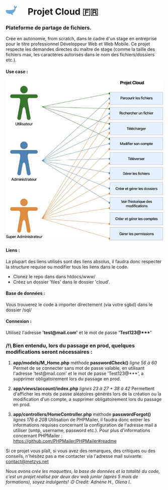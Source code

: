 # <img src="https://raw.githubusercontent.com/MetzyS/cloud/ca9e05b604602ff97e60727ffa9814b6d6739397/public/assets/presentation/LogoAd.svg" width="35px">&emsp; Projet Cloud :fr: 

### Plateforme de partage de fichiers. 
Crée en autonomie, from scratch, dans le cadre d'un stage en entreprise pour le titre professionnel Développeur Web et Web Mobile.
Ce projet respecte les demandes directes du maître de stage (comme la taille des fichiers max, les caractères autorisés dans le nom des fichiers/dossiers etc.).

#### Use case :
<img src="https://raw.githubusercontent.com/MetzyS/cloud/master/public/assets/presentation/usecase.jpg" alt="Use case" width="500px">

#### Liens :

La plupart des liens utilisés sont des liens absolus, il faudra donc respecter la structure requise ou modifier tous les liens dans le code.
- Clonez le repo dans dans htdocs/www/
- Créez un dossier 'files' dans le dossier 'cloud'.

#### Base de données :
Vous trouverez le code à importer directement (via votre sgbd) dans le dossier /sql/

#### Connexion :

Utilisez l'adresse **'test\@mail.com'** et le mot de passe **'Test123\@\*\*\*'**

### /!\ Bien entendu, lors du passage en prod, quelques modifications seront nécessaires :
1) **app/models/M_Home.php** méthode **passwordCheck()** *ligne 56 à 60*
Permet de se connecter sans mot de passe valable, en utilisant l'adresse 'test\@mail.com' et le mot de passe 'Test123\@\*\*\*', a supprimer obligatoirement lors du passage en prod.

2) **app/views/account/index.php** *lignes 23 à 27 + 38 à 42*
Permettent d'afficher les mots de passe aléatoires générés lors de la création ou la modification d'un compte, a supprimer obligatoirement lors du passage en prod.

3) **app/controllers/HomeController.php** méthode **passwordForgot()** *lignes 176 à 208*
Utilisation de PHPMailer, il faudra donc entrer les informations requises concernant la configuration de l'adresse mail a utiliser (smtp, username, password etc.).
Pour plus d'informations concernant PHPMailer : https://github.com/PHPMailer/PHPMailer#readme

Si ce projet vous plaît, si vous avez des remarques, des critiques ou des conseils, n'hésitez pas a me contacter via l'adresse mail suivante: contact@metzys.net

*Nous avons crée les maquettes, la base de données et la totalité du code, c'est un projet réalisé par deux dev web junior (après 5 mois de formations), soyez indulgents! :D*
*Credit: Adnène H., Olena I.*
